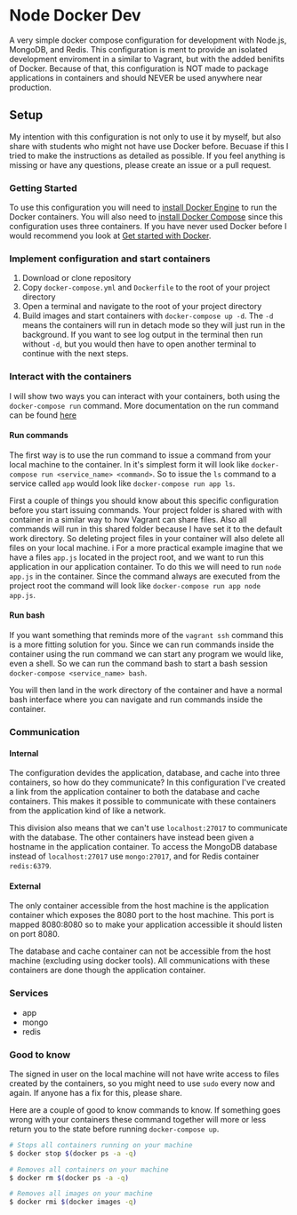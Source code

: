 # Node Docker Dev
A very simple docker compose configuration for development with Node.js, MongoDB, and Redis. This configuration is ment to provide an isolated development enviroment in a similar to Vagrant, but with the added benifits of Docker. Because of that, this configuration is NOT made to package applications in containers and should NEVER be used anywhere near production.


## Setup
My intention with this configuration is not only to use it by myself, but also share with students who might not have use Docker before. Becuase if this I tried to make the instructions as detailed as possible. If you feel anything is missing or have any questions, please create an issue or a pull request.

### Getting Started
To use this configuration you will need to [install Docker Engine](https://docs.docker.com/engine/installation/) to run the Docker containers. You will also need to [install Docker Compose](https://docs.docker.com/compose/install/) since this configuration uses three containers. If you have never used Docker before I would recommend you look at [Get started with Docker](https://docs.docker.com/engine/getstarted/).

### Implement configuration and start containers
1. Download or clone repository
1. Copy `docker-compose.yml` and `Dockerfile` to the root of your project directory
1. Open a terminal and navigate to the root of your project directory
1. Build images and start containers with `docker-compose up -d`. The `-d` means the containers will run in detach mode so they will just run in the background. If you want to see log output in the terminal then run without `-d`, but you would then have to open another terminal to continue with the next steps.

### Interact with the containers
I will show two ways you can interact with your containers, both using the `docker-compose run` command. More documentation on the run command can be found [here](https://docs.docker.com/compose/reference/run/)

#### Run commands
The first way is to use the run command to issue a command from your local machine to the container. In it's simplest form it will look like `docker-compose run <service_name> <command>`. So to issue the `ls` command to a service called `app` would look like `docker-compose run app ls`.

First a couple of things you should know about this specific configuration before you start issuing commands. Your project folder is shared with with container in a similar way to how Vagrant can share files. Also all commands will run in this shared folder because I have set it to the default work directory. So deleting project files in your container will also delete all files on your local machine.
i
For a more practical example imagine that we have a files `app.js` located in the project root, and we want to run this application in our application container. To do this we will need to run `node app.js` in the container. Since the command always are executed from the project root the command will look like `docker-compose run app node app.js`.

#### Run bash
If you want something that reminds more of the `vagrant ssh` command this is a more fitting solution for you. Since we can run commands inside the container using the run command we can start any program we would like, even a shell. So we can run the command bash to start a bash session `docker-compose <service_name> bash`.

You will then land in the work directory of the container and have a normal bash interface where you can navigate and run commands inside the container.

### Communication
#### Internal
The configuration devides the application, database, and cache into three containers, so how do they communicate? In this configuration I've created a link from the application container to both the database and cache containers. This makes it possible to communicate with these containers from the application kind of like a network.

This division also means that we can't use `localhost:27017` to communicate with the database. The other containers have instead been given a hostname in the application container. To access the MongoDB database instead of `localhost:27017` use `mongo:27017`, and for Redis container `redis:6379`.

#### External
The only container accessible from the host machine is the application container which exposes the 8080 port to the host machine. This port is mapped 8080:8080 so to make your application accessible it should listen on port 8080.

The database and cache container can not be accessible from the host machine (excluding using docker tools). All communications with these containers are done though the application container.

### Services
* app
* mongo
* redis

### Good to know
The signed in user on the local machine will not have write access to files created by the containers, so you might need to use `sudo` every now and again. If anyone has a fix for this, please share.

Here are a couple of good to know commands to know. If something goes wrong with your containers these command together will more or less return you to the state before running `docker-compose up`.
```bash
# Stops all containers running on your machine
$ docker stop $(docker ps -a -q)

# Removes all containers on your machine
$ docker rm $(docker ps -a -q)

# Removes all images on your machine
$ docker rmi $(docker images -q)
```
